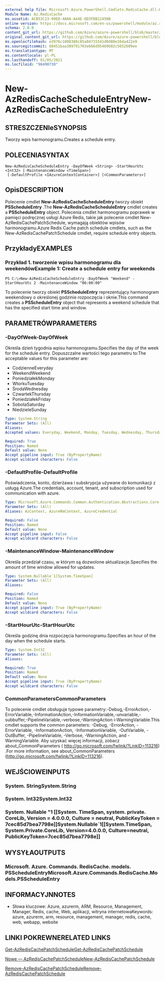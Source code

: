 ```yaml
---
external help file: Microsoft.Azure.PowerShell.Cmdlets.RedisCache.dll-Help.xml
Module Name: Az.RedisCache
ms.assetid: ACB53C23-99E0-4A0A-A44E-0D3FDB12450B
online version: https://docs.microsoft.com/en-us/powershell/module/az.rediscache/new-azrediscachescheduleentry
schema: 2.0.0
content_git_url: https://github.com/Azure/azure-powershell/blob/master/src/RedisCache/RedisCache/help/New-AzRedisCacheScheduleEntry.md
original_content_git_url: https://github.com/Azure/azure-powershell/blob/master/src/RedisCache/RedisCache/help/New-AzRedisCacheScheduleEntry.md
ms.openlocfilehash: e3976c1008388c85a04715541d0d88e164a422e9
ms.sourcegitcommit: 68451baa389791703e666d95469602c5652609ee
ms.translationtype: MT
ms.contentlocale: pl-PL
ms.lasthandoff: 01/05/2021
ms.locfileid: "98490730"
---
```

# <span data-ttu-id="f8c2a-101">New-AzRedisCacheScheduleEntry</span><span class="sxs-lookup"><span data-stu-id="f8c2a-101">New-AzRedisCacheScheduleEntry</span></span>

## <span data-ttu-id="f8c2a-102">STRESZCZENIe</span><span class="sxs-lookup"><span data-stu-id="f8c2a-102">SYNOPSIS</span></span>
<span data-ttu-id="f8c2a-103">Tworzy wpis harmonogramu.</span><span class="sxs-lookup"><span data-stu-id="f8c2a-103">Creates a schedule entry.</span></span>

## <span data-ttu-id="f8c2a-104">POLECENIA</span><span class="sxs-lookup"><span data-stu-id="f8c2a-104">SYNTAX</span></span>

```
New-AzRedisCacheScheduleEntry -DayOfWeek <String> -StartHourUtc <Int32> [-MaintenanceWindow <TimeSpan>]
 [-DefaultProfile <IAzureContextContainer>] [<CommonParameters>]
```

## <span data-ttu-id="f8c2a-105">Opis</span><span class="sxs-lookup"><span data-stu-id="f8c2a-105">DESCRIPTION</span></span>
<span data-ttu-id="f8c2a-106">Polecenie cmdlet **New-AzRedisCacheScheduleEntry** tworzy obiekt **PSScheduleEntry** .</span><span class="sxs-lookup"><span data-stu-id="f8c2a-106">The **New-AzRedisCacheScheduleEntry** cmdlet creates a **PSScheduleEntry** object.</span></span>
<span data-ttu-id="f8c2a-107">Polecenia cmdlet harmonogramu poprawek w pamięci podręcznej usługi Azure Redis, takie jak polecenie cmdlet New-AzRedisCachePatchSchedule, wymagają obiektów wpisów harmonogramu.</span><span class="sxs-lookup"><span data-stu-id="f8c2a-107">Azure Redis Cache patch schedule cmdlets, such as the New-AzRedisCachePatchSchedule cmdlet, require schedule entry objects.</span></span>

## <span data-ttu-id="f8c2a-108">Przykłady</span><span class="sxs-lookup"><span data-stu-id="f8c2a-108">EXAMPLES</span></span>

### <span data-ttu-id="f8c2a-109">Przykład 1. tworzenie wpisu harmonogramu dla weekendów</span><span class="sxs-lookup"><span data-stu-id="f8c2a-109">Example 1: Create a schedule entry for weekends</span></span>
```
PS C:\>New-AzRedisCacheScheduleEntry -DayOfWeek "Weekend" -StartHourUtc 2 -MaintenanceWindow "06:00:00"
```

<span data-ttu-id="f8c2a-110">To polecenie tworzy obiekt **PSScheduleEntry** reprezentujący harmonogram weekendowy o określonej godzinie rozpoczęcia i oknie.</span><span class="sxs-lookup"><span data-stu-id="f8c2a-110">This command creates a **PSScheduleEntry** object that represents a weekend schedule that has the specified start time and window.</span></span>

## <span data-ttu-id="f8c2a-111">PARAMETRÓW</span><span class="sxs-lookup"><span data-stu-id="f8c2a-111">PARAMETERS</span></span>

### <span data-ttu-id="f8c2a-112">-DayOfWeek</span><span class="sxs-lookup"><span data-stu-id="f8c2a-112">-DayOfWeek</span></span>
<span data-ttu-id="f8c2a-113">Określa dzień tygodnia wpisu harmonogramu.</span><span class="sxs-lookup"><span data-stu-id="f8c2a-113">Specifies the day of the week for the schedule entry.</span></span>
<span data-ttu-id="f8c2a-114">Dopuszczalne wartości tego parametru to:</span><span class="sxs-lookup"><span data-stu-id="f8c2a-114">The acceptable values for this parameter are:</span></span>
- <span data-ttu-id="f8c2a-115">Codzienne</span><span class="sxs-lookup"><span data-stu-id="f8c2a-115">Everyday</span></span> 
- <span data-ttu-id="f8c2a-116">Weekend</span><span class="sxs-lookup"><span data-stu-id="f8c2a-116">Weekend</span></span> 
- <span data-ttu-id="f8c2a-117">Poniedziałek</span><span class="sxs-lookup"><span data-stu-id="f8c2a-117">Monday</span></span> 
- <span data-ttu-id="f8c2a-118">Wtorku</span><span class="sxs-lookup"><span data-stu-id="f8c2a-118">Tuesday</span></span> 
- <span data-ttu-id="f8c2a-119">Środa</span><span class="sxs-lookup"><span data-stu-id="f8c2a-119">Wednesday</span></span> 
- <span data-ttu-id="f8c2a-120">Czwartek</span><span class="sxs-lookup"><span data-stu-id="f8c2a-120">Thursday</span></span> 
- <span data-ttu-id="f8c2a-121">Poniedziałek</span><span class="sxs-lookup"><span data-stu-id="f8c2a-121">Friday</span></span> 
- <span data-ttu-id="f8c2a-122">Sobota</span><span class="sxs-lookup"><span data-stu-id="f8c2a-122">Saturday</span></span> 
- <span data-ttu-id="f8c2a-123">Niedziele</span><span class="sxs-lookup"><span data-stu-id="f8c2a-123">Sunday</span></span>

```yaml
Type: System.String
Parameter Sets: (All)
Aliases:
Accepted values: Everyday, Weekend, Monday, Tuesday, Wednesday, Thursday, Friday, Saturday, Sunday

Required: True
Position: Named
Default value: None
Accept pipeline input: True (ByPropertyName)
Accept wildcard characters: False
```

### <span data-ttu-id="f8c2a-124">-DefaultProfile</span><span class="sxs-lookup"><span data-stu-id="f8c2a-124">-DefaultProfile</span></span>
<span data-ttu-id="f8c2a-125">Poświadczenia, konto, dzierżawa i subskrypcja używane do komunikacji z usługą Azure.</span><span class="sxs-lookup"><span data-stu-id="f8c2a-125">The credentials, account, tenant, and subscription used for communication with azure.</span></span>

```yaml
Type: Microsoft.Azure.Commands.Common.Authentication.Abstractions.Core.IAzureContextContainer
Parameter Sets: (All)
Aliases: AzContext, AzureRmContext, AzureCredential

Required: False
Position: Named
Default value: None
Accept pipeline input: False
Accept wildcard characters: False
```

### <span data-ttu-id="f8c2a-126">-MaintenanceWindow</span><span class="sxs-lookup"><span data-stu-id="f8c2a-126">-MaintenanceWindow</span></span>
<span data-ttu-id="f8c2a-127">Określa przedział czasu, w którym są dozwolone aktualizacje.</span><span class="sxs-lookup"><span data-stu-id="f8c2a-127">Specifies the amount of time window allowed for updates.</span></span>

```yaml
Type: System.Nullable`1[System.TimeSpan]
Parameter Sets: (All)
Aliases:

Required: False
Position: Named
Default value: None
Accept pipeline input: True (ByPropertyName)
Accept wildcard characters: False
```

### <span data-ttu-id="f8c2a-128">-StartHourUtc</span><span class="sxs-lookup"><span data-stu-id="f8c2a-128">-StartHourUtc</span></span>
<span data-ttu-id="f8c2a-129">Określa godzinę dnia rozpoczęcia harmonogramu.</span><span class="sxs-lookup"><span data-stu-id="f8c2a-129">Specifies an hour of the day when the schedule starts.</span></span>

```yaml
Type: System.Int32
Parameter Sets: (All)
Aliases:

Required: True
Position: Named
Default value: None
Accept pipeline input: True (ByPropertyName)
Accept wildcard characters: False
```

### <span data-ttu-id="f8c2a-130">CommonParameters</span><span class="sxs-lookup"><span data-stu-id="f8c2a-130">CommonParameters</span></span>
<span data-ttu-id="f8c2a-131">To polecenie cmdlet obsługuje typowe parametry:-Debug,-ErrorAction,-ErrorVariable,-InformationAction,-InformationVariable,-unvariable,-subbuffer,-PipelineVariable,-verbose,-WarningAction i-WarningVariable.</span><span class="sxs-lookup"><span data-stu-id="f8c2a-131">This cmdlet supports the common parameters: -Debug, -ErrorAction, -ErrorVariable, -InformationAction, -InformationVariable, -OutVariable, -OutBuffer, -PipelineVariable, -Verbose, -WarningAction, and -WarningVariable.</span></span> <span data-ttu-id="f8c2a-132">Aby uzyskać więcej informacji, zobacz about_CommonParameters ( http://go.microsoft.com/fwlink/?LinkID=113216) .</span><span class="sxs-lookup"><span data-stu-id="f8c2a-132">For more information, see about_CommonParameters (http://go.microsoft.com/fwlink/?LinkID=113216).</span></span>

## <span data-ttu-id="f8c2a-133">WEJŚCIOWE</span><span class="sxs-lookup"><span data-stu-id="f8c2a-133">INPUTS</span></span>

### <span data-ttu-id="f8c2a-134">System. String</span><span class="sxs-lookup"><span data-stu-id="f8c2a-134">System.String</span></span>

### <span data-ttu-id="f8c2a-135">System. Int32</span><span class="sxs-lookup"><span data-stu-id="f8c2a-135">System.Int32</span></span>

### <span data-ttu-id="f8c2a-136">System. Nullable "1 [[System. TimeSpan, system. private. CoreLib, Version = 4.0.0.0, Culture = neutral, PublicKeyToken = 7cec85d7bea7798e]]</span><span class="sxs-lookup"><span data-stu-id="f8c2a-136">System.Nullable\`1[[System.TimeSpan, System.Private.CoreLib, Version=4.0.0.0, Culture=neutral, PublicKeyToken=7cec85d7bea7798e]]</span></span>

## <span data-ttu-id="f8c2a-137">WYSYŁA</span><span class="sxs-lookup"><span data-stu-id="f8c2a-137">OUTPUTS</span></span>

### <span data-ttu-id="f8c2a-138">Microsoft. Azure. Commands. RedisCache. models. PSScheduleEntry</span><span class="sxs-lookup"><span data-stu-id="f8c2a-138">Microsoft.Azure.Commands.RedisCache.Models.PSScheduleEntry</span></span>

## <span data-ttu-id="f8c2a-139">INFORMACYJN</span><span class="sxs-lookup"><span data-stu-id="f8c2a-139">NOTES</span></span>
* <span data-ttu-id="f8c2a-140">Słowa kluczowe: Azure, azurerm, ARM, Resource, Management, Manager, Redis, cache, Web, aplikacji, witryna internetowa</span><span class="sxs-lookup"><span data-stu-id="f8c2a-140">Keywords: azure, azurerm, arm, resource, management, manager, redis, cache, web, webapp, website</span></span>

## <span data-ttu-id="f8c2a-141">LINKI POKREWNE</span><span class="sxs-lookup"><span data-stu-id="f8c2a-141">RELATED LINKS</span></span>

[<span data-ttu-id="f8c2a-142">Get-AzRedisCachePatchSchedule</span><span class="sxs-lookup"><span data-stu-id="f8c2a-142">Get-AzRedisCachePatchSchedule</span></span>](./Get-AzRedisCachePatchSchedule.md)

[<span data-ttu-id="f8c2a-143">Nowe — AzRedisCachePatchSchedule</span><span class="sxs-lookup"><span data-stu-id="f8c2a-143">New-AzRedisCachePatchSchedule</span></span>](./New-AzRedisCachePatchSchedule.md)

[<span data-ttu-id="f8c2a-144">Remove-AzRedisCachePatchSchedule</span><span class="sxs-lookup"><span data-stu-id="f8c2a-144">Remove-AzRedisCachePatchSchedule</span></span>](./Remove-AzRedisCachePatchSchedule.md)


